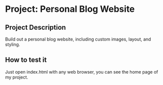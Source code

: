 # Project: Personal Blog Website

## Project Description

Build out a personal blog website, including custom images, layout, and styling.

## How to test it

Just open index.html with any web browser, you can see the home page of my project.
